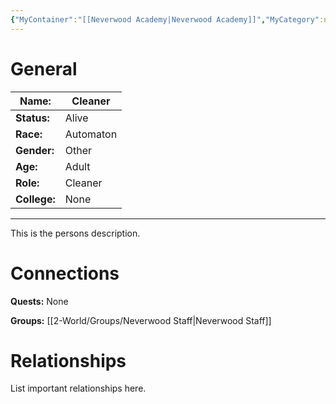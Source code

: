 ```yaml
---
{"MyContainer":"[[Neverwood Academy|Neverwood Academy]]","MyCategory":null,"image":"Template_Person_Placeholder.png","tags":["Category/People"],"obsidianUIMode":"preview","aliases":null,"NoteStatus":"❓","char_status":"Alive","char_race":"Automaton","char_gender":"Other","char_role":"Cleaner","char_college":"None","char_items":null,"char_age":"Adult","parents":null,"children":null,"enemies":null,"allies":null,"siblings":null,"partner":null,"Connected_Quests":[],"Connected_Groups":["[[2-World/Groups/Neverwood Staff.md|Neverwood Staff]]"],"dg-publish":true,"dg-path":"World/People/Staff/Cleaner.md","permalink":"/world/people/staff/cleaner/","dgPassFrontmatter":true,"updated":"2025-10-01T18:32:52.000+01:00"}
---
```



# General


| Name:        | Cleaner   |
| ------------ | --------- |
| **Status:**  | Alive     |
| **Race:**    | Automaton |
| **Gender:**  | Other     |
| **Age:**     | Adult     |
| **Role:**    | Cleaner   |
| **College:** | None      |


---

This is the persons description. 


# Connections


**Quests:** None 

**Groups:** [[2-World/Groups/Neverwood Staff\|Neverwood Staff]]


# Relationships

List important relationships here. 

